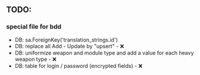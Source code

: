 ## TODO:
### special file for bdd





- DB: sa.ForeignKey('translation_strings.id')
- DB: replace all Add - Update by "upsert" - ❌
- DB: uniformize weapon and module type and add a value for each heavy weapon type  - ❌
- DB: table for login / password (encrypted fields) - ❌